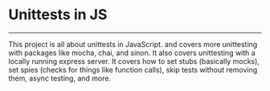 # Unittests in JS

---

This project is all about unittests in JavaScript. and covers more unittesting
with packages like mocha, chai, and sinon. It also covers unittesting with 
a locally running express server. It covers how to set stubs (basically mocks),
set spies (checks for things like function calls), skip tests without removing
them, async testing, and more. 


